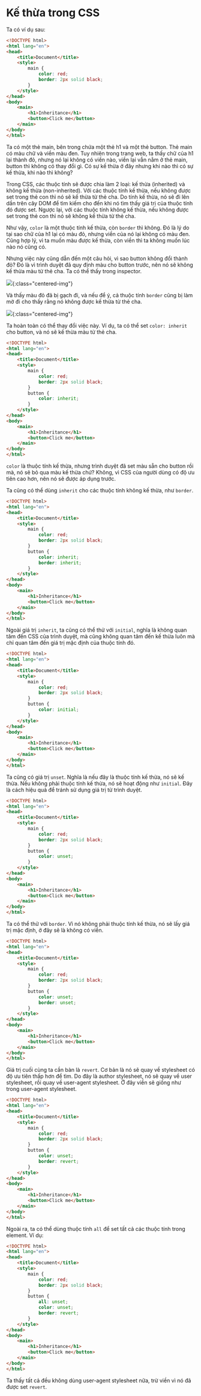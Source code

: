 # Kế thừa trong CSS

Ta có ví dụ sau:

```html
<!DOCTYPE html>
<html lang="en">
<head>
    <title>Document</title>
    <style>
        main {
            color: red;
            border: 2px solid black;
        }
    </style>
</head>
<body>
    <main>
        <h1>Inheritance</h1>
        <button>Click me</button>
    </main>
</body>
</html>
```
<apprun-play style="height:300px" hide_button="true"></apprun-play>

Ta có một thẻ main, bên trong chứa một thẻ h1 và một thẻ button. Thẻ main có màu chữ và viền màu đen. Tuy nhiên trong trang web, ta thấy chữ của h1 lại thành đỏ, nhưng nó lại không có viền nào, viền lại vẫn nằm ở thẻ main, button thì không có thay đổi gì. Có sự kế thừa ở đây nhưng khi nào thì có sự kế thừa, khi nào thì không?

Trong CSS, các thuộc tính sẽ được chia làm 2 loại: kế thừa (inherited) và không kế thừa (non-inherited). Với các thuộc tính kế thừa, nếu không được set trong thẻ con thì nó sẽ kế thừa từ thẻ cha. Do tính kế thừa, nó sẽ đi lên dần trên cây DOM để tìm kiếm cho đến khi nó tìm thấy giá trị của thuộc tính đó được set. Ngược lại, với các thuộc tính không kế thừa, nếu không được set trong thẻ con thì nó sẽ không kế thừa từ thẻ cha.

Như vậy, `color` là một thuộc tính kế thừa, còn `border` thì không. Đó là lý do tại sao chữ của h1 lại có màu đỏ, nhưng viền của nó lại không có màu đen. Cũng hợp lý, vì ta muốn màu được kế thừa, còn viền thì ta không muốn lúc nào nó cũng có.

Nhưng việc này cũng dẫn đến một câu hỏi, vì sao button không đổi thành đỏ? Đó là vì trình duyệt đã quy định màu cho button trước, nên nó sẽ không kế thừa màu từ thẻ cha. Ta có thể thấy trong inspector.

![](../../assets/frontend/css/inheritance/figure1.png){:class="centered-img"}

Và thấy màu đỏ đã bị gạch đi, và nếu để ý, cả thuộc tính `border` cũng bị làm mờ đi cho thấy rằng nó không được kế thừa từ thẻ cha.

![](../../assets/frontend/css/inheritance/figure2.png){:class="centered-img"}

Ta hoàn toàn có thể thay đổi việc này. Ví dụ, ta có thể set `color: inherit` cho button, và nó sẽ kế thừa màu từ thẻ cha.

```html
<!DOCTYPE html>
<html lang="en">
<head>
    <title>Document</title>
    <style>
        main {
            color: red;
            border: 2px solid black;
        }
        button {
            color: inherit;
        }
    </style>
</head>
<body>
    <main>
        <h1>Inheritance</h1>
        <button>Click me</button>
    </main>
</body>
</html>
```
<apprun-play style="height:300px" hide_button="true"></apprun-play>

`color` là thuộc tính kế thừa, nhưng trình duyệt đã set màu sẵn cho button rồi mà, nó sẽ bỏ qua màu kế thừa chứ? Không, vì CSS của người dùng có độ ưu tiên cao hơn, nên nó sẽ được áp dụng trước.

Ta cũng có thể dùng `inherit` cho các thuộc tính không kế thừa, như `border`.

```html
<!DOCTYPE html>
<html lang="en">
<head>
    <title>Document</title>
    <style>
        main {
            color: red;
            border: 2px solid black;
        }
        button {
            color: inherit;
            border: inherit;
        }
    </style>
</head>
<body>
    <main>
        <h1>Inheritance</h1>
        <button>Click me</button>
    </main>
</body>
</html>
```
<apprun-play style="height:300px" hide_button="true"></apprun-play>

Ngoài giá trị `inherit`, ta cũng có thể thử với `initial`, nghĩa là không quan tâm đến CSS của trình duyệt, mà cũng không quan tâm đến kế thừa luôn mà chỉ quan tâm đến giá trị mặc định của thuộc tính đó.

```html
<!DOCTYPE html>
<html lang="en">
<head>
    <title>Document</title>
    <style>
        main {
            color: red;
            border: 2px solid black;
        }
        button {
            color: initial;
        }
    </style>
</head>
<body>
    <main>
        <h1>Inheritance</h1>
        <button>Click me</button>
    </main>
</body>
</html>
```
<apprun-play style="height:300px" hide_button="true"></apprun-play>

Ta cũng có giá trị `unset`. Nghĩa là nếu đây là thuộc tính kế thừa, nó sẽ kế thừa. Nếu không phải thuộc tính kế thừa, nó sẽ hoạt động như `initial`. Đây là cách hiệu quả để tránh sử dụng giá trị từ trình duyệt.

```html
<!DOCTYPE html>
<html lang="en">
<head>
    <title>Document</title>
    <style>
        main {
            color: red;
            border: 2px solid black;
        }
        button {
            color: unset;
        }
    </style>
</head>
<body>
    <main>
        <h1>Inheritance</h1>
        <button>Click me</button>
    </main>
</body>
</html>
```
<apprun-play style="height:300px" hide_button="true"></apprun-play>

Ta có thể thử với `border`. Vì nó không phải thuộc tính kế thừa, nó sẽ lấy giá trị mặc định, ở đây sẽ là không có viền.

```html
<!DOCTYPE html>
<html lang="en">
<head>
    <title>Document</title>
    <style>
        main {
            color: red;
            border: 2px solid black;
        }
        button {
            color: unset;
            border: unset;
        }
    </style>
</head>
<body>
    <main>
        <h1>Inheritance</h1>
        <button>Click me</button>
    </main>
</body>
</html>
```
<apprun-play style="height:300px" hide_button="true"></apprun-play>

Giá trị cuối cùng ta cần bàn là `revert`. Cơ bản là nó sẽ quay về stylesheet có độ ưu tiên thấp hơn để tìm. Do đây là author stylesheet, nó sẽ quay về user stylesheet, rồi quay về user-agent stylesheet. Ở đây viền sẽ giống như trong user-agent stylesheet.

```html
<!DOCTYPE html>
<html lang="en">
<head>
    <title>Document</title>
    <style>
        main {
            color: red;
            border: 2px solid black;
        }
        button {
            color: unset;
            border: revert;
        }
    </style>
</head>
<body>
    <main>
        <h1>Inheritance</h1>
        <button>Click me</button>
    </main>
</body>
</html>
```
<apprun-play style="height:300px" hide_button="true"></apprun-play>

Ngoài ra, ta có thể dùng thuộc tính `all` để set tất cả các thuộc tính trong element. Ví dụ:

```html
<!DOCTYPE html>
<html lang="en">
<head>
    <title>Document</title>
    <style>
        main {
            color: red;
            border: 2px solid black;
        }
        button {
            all: unset;
            color: unset;
            border: revert;
        }
    </style>
</head>
<body>
    <main>
        <h1>Inheritance</h1>
        <button>Click me</button>
    </main>
</body>
</html>
```
<apprun-play style="height:300px" hide_button="true"></apprun-play>

Ta thấy tất cả đều không dùng user-agent stylesheet nữa, trừ viền vì nó đã được set `revert`.